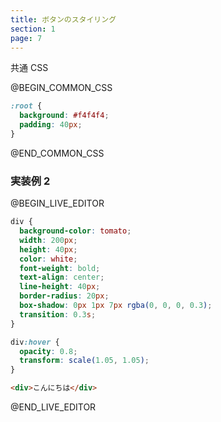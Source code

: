 ```yaml
---
title: ボタンのスタイリング
section: 1
page: 7
---
```


共通 CSS

@BEGIN_COMMON_CSS

```css
:root {
  background: #f4f4f4;
  padding: 40px;
}
```

@END_COMMON_CSS

### 実装例 2

@BEGIN_LIVE_EDITOR

```css
div {
  background-color: tomato;
  width: 200px;
  height: 40px;
  color: white;
  font-weight: bold;
  text-align: center;
  line-height: 40px;
  border-radius: 20px;
  box-shadow: 0px 1px 7px rgba(0, 0, 0, 0.3);
  transition: 0.3s;
}

div:hover {
  opacity: 0.8;
  transform: scale(1.05, 1.05);
}
```

```html
<div>こんにちは</div>
```

@END_LIVE_EDITOR
